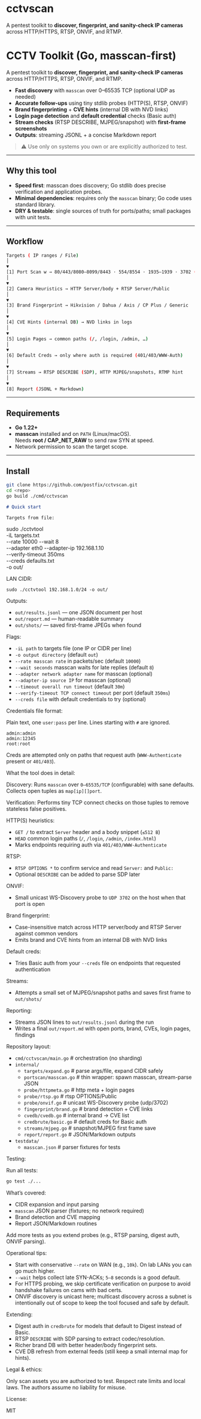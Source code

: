 # cctvscan
A pentest toolkit to **discover, fingerprint, and sanity-check IP cameras** across HTTP/HTTPS, RTSP, ONVIF, and RTMP.

# CCTV Toolkit (Go, masscan-first)

A pentest toolkit to **discover, fingerprint, and sanity-check IP cameras** across HTTP/HTTPS, RTSP, ONVIF, and RTMP.

- **Fast discovery** with `masscan` over 0–65535 TCP (optional UDP as needed)
- **Accurate follow-ups** using tiny stdlib probes (HTTP(S), RTSP, ONVIF)
- **Brand fingerprinting** + **CVE hints** (internal DB with NVD links)
- **Login page detection** and **default credential** checks (Basic auth)
- **Stream checks** (RTSP DESCRIBE, MJPEG/snapshot) with **first-frame screenshots**
- **Outputs**: streaming JSONL + a concise Markdown report

> ⚠️ Use only on systems you own or are explicitly authorized to test.

---

## Why this tool

- **Speed first**: masscan does discovery; Go stdlib does precise verification and application probes.
- **Minimal dependencies**: requires only the `masscan` binary; Go code uses standard library.
- **DRY & testable**: single sources of truth for ports/paths; small packages with unit tests.

---

## Workflow
```bash
Targets ( IP ranges / File)
│
▼
[1] Port Scan w → 80/443/8080–8099/8443 · 554/8554 · 1935–1939 · 3702 (we scan 0–65535 TCP by default)
│
▼
[2] Camera Heuristics → HTTP Server/body + RTSP Server/Public
│
▼
[3] Brand Fingerprint → Hikvision / Dahua / Axis / CP Plus / Generic
│
▼
[4] CVE Hints (internal DB) → NVD links in logs
│
▼
[5] Login Pages → common paths (/, /login, /admin, …)
│
▼
[6] Default Creds → only where auth is required (401/403/WWW-Auth)
│
▼
[7] Streams → RTSP DESCRIBE (SDP), HTTP MJPEG/snapshots, RTMP hint
│
▼
[8] Report (JSONL + Markdown)
```

---

## Requirements

- **Go 1.22+**
- **masscan** installed and on `PATH` (Linux/macOS).  
  Needs **root / CAP_NET_RAW** to send raw SYN at speed.
- Network permission to scan the target scope.

---

## Install

```bash
git clone https://github.com/postfix/cctvscan.git
cd <repo>
go build ./cmd/cctvscan
```
```markdown
# Quick start

Targets from file:
```
sudo ./cctvtool \
  -iL targets.txt \
  --rate 10000 --wait 8 \
  --adapter eth0 --adapter-ip 192.168.1.10 \
  --verify-timeout 350ms \
  --creds defaults.txt \
  -o out/

LAN CIDR:
```
sudo ./cctvtool 192.168.1.0/24 -o out/
```

Outputs:

*   `out/results.jsonl` — one JSON document per host
*   `out/report.md` — human-readable summary
*   `out/shots/` — saved first-frame JPEGs when found

Flags:

*   `-iL path` to targets file (one IP or CIDR per line)
*   `-o output directory` (default `out`)
*   `--rate masscan rate` in packets/sec (default `10000`)
*   `--wait seconds` masscan waits for late replies (default `8`)
*   `--adapter network adapter name` for masscan (optional)
*   `--adapter-ip source IP` for masscan (optional)
*   `--timeout overall run timeout` (default `30m`)
*   `--verify-timeout TCP connect timeout` per port (default `350ms`)
*   `--creds file` with default credentials to try (optional)

Credentials file format:

Plain text, one `user:pass` per line. Lines starting with `#` are ignored.

```
admin:admin
admin:12345
root:root
```

Creds are attempted only on paths that request auth (`WWW-Authenticate` present or `401/403`).

What the tool does in detail:

Discovery:
Runs `masscan` over `0–65535/TCP` (configurable) with sane defaults.
Collects open tuples as `map[ip][]port`.

Verification:
Performs tiny TCP connect checks on those tuples to remove stateless false positives.

HTTP(S) heuristics:
*   `GET /` to extract `Server` header and a body snippet (`≤512 B`)
*   `HEAD` common login paths (`/`, `/login`, `/admin`, `/index.html`)
*   Marks endpoints requiring auth via `401/403/WWW-Authenticate`

RTSP:
*   `RTSP OPTIONS *` to confirm service and read `Server:` and `Public:`
*   Optional `DESCRIBE` can be added to parse SDP later

ONVIF:
*   Small unicast WS-Discovery probe to `UDP 3702` on the host when that port is open

Brand fingerprint:
*   Case-insensitive match across HTTP server/body and RTSP Server against common vendors
*   Emits brand and CVE hints from an internal DB with NVD links

Default creds:
*   Tries Basic auth from your `--creds` file on endpoints that requested authentication

Streams:
*   Attempts a small set of MJPEG/snapshot paths and saves first frame to `out/shots/`

Reporting:
*   Streams JSON lines to `out/results.jsonl` during the run
*   Writes a final `out/report.md` with open ports, brand, CVEs, login pages, findings

Repository layout:

*   `cmd/cctvscan/main.go` # orchestration (no sharding)
*   `internal/`
    *   `targets/expand.go` # parse args/file, expand CIDR safely
    *   `portscan/masscan.go` # thin wrapper: spawn masscan, stream-parse JSON
    *   `probe/httpmeta.go` # http meta + login pages
    *   `probe/rtsp.go` # rtsp OPTIONS/Public
    *   `probe/onvif.go` # unicast WS-Discovery probe (udp/3702)
    *   `fingerprint/brand.go` # brand detection + CVE links
    *   `cvedb/cvedb.go` # internal brand → CVE list
    *   `credbrute/basic.go` # default creds for Basic auth
    *   `streams/mjpeg.go` # snapshot/MJPEG first frame save
    *   `report/report.go` # JSON/Markdown outputs
*   `testdata/`
    *   `masscan.json` # parser fixtures for tests

Testing:

Run all tests:
```bash
go test ./...
```

What’s covered:

*   CIDR expansion and input parsing
*   `masscan` JSON parser (fixtures; no network required)
*   Brand detection and CVE mapping
*   Report JSON/Markdown routines

Add more tests as you extend probes (e.g., RTSP parsing, digest auth, ONVIF parsing).

Operational tips:

*   Start with conservative `--rate` on WAN (e.g., `10k`). On lab LANs you can go much higher.
*   `--wait` helps collect late SYN-ACKs; `5–8` seconds is a good default.
*   For HTTPS probing, we skip certificate verification on purpose to avoid handshake failures on cams with bad certs.
*   ONVIF discovery is unicast here; multicast discovery across a subnet is intentionally out of scope to keep the tool focused and safe by default.

Extending:

*   Digest auth in `credbrute` for models that default to Digest instead of Basic.
*   RTSP `DESCRIBE` with SDP parsing to extract codec/resolution.
*   Richer brand DB with better header/body fingerprint sets.
*   CVE DB refresh from external feeds (still keep a small internal map for hints).

Legal & ethics:

Only scan assets you are authorized to test. Respect rate limits and local laws. The authors assume no liability for misuse.

License:

MIT
```
